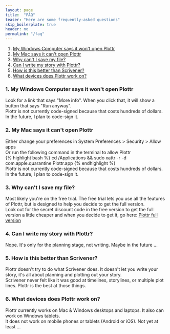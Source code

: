 ```yaml
---
layout: page
title:  "FAQ"
teaser: "Here are some frequently-asked questions"
skip_boilerplate: true
header: no
permalink: "/faq"
---
```

1. [My Windows Computer says it won't open Plottr][1]  
2. [My Mac says it can't open Plottr][2]  
3. [Why can't I save my file?][3]  
4. [Can I write my story with Plottr?][4]  
5. [How is this better than Scrivener?][5]  
6. [What devices does Plottr work on?][6]


### 1. My Windows Computer says it won't open Plottr  

Look for a link that says "More info". When you click that, it will show a button that says "Run anyway".   
Plottr is not currently code-signed because that costs hundreds of dollars. In the future, I plan to code-sign it.

### 2. My Mac says it can't open Plottr  

Either change your preferences in System Preferences &gt; Security &gt; Allow apps  
Or run the following command in the terminal to allow Plottr  
{% highlight bash %} cd /Applications &amp;&amp; sudo xattr -r -d com.apple.quarantine Plottr.app {% endhighlight %}  
Plottr is not currently code-signed because that costs hundreds of dollars. In the future, I plan to code-sign it.

### 3. Why can't I save my file?  

Most likely you're on the free trial. The free trial lets you use all the features of Plottr, but is designed to help you decide to get the full version.  
Look out for the secret discount code in the free version to get the full version a little cheaper and when you decide to get it, go here: [Plottr full version](https://gum.co/fgSJ)

### 4. Can I write my story with Plottr?  

Nope. It's only for the planning stage, not writing. Maybe in the future ...

### 5. How is this better than Scrivener?  

Plottr doesn't try to do what Scrivener does. It doesn't let you write your story, it's all about planning and plotting out your story.  
Scrivener never felt like it was good at timelines, storylines, or multiple plot lines. Plottr is the best at those things.

### 6. What devices does Plottr work on?

Plottr currently works on Mac & Windows desktops and laptops. It also can work on Windows tablets.  
It does not work on mobile phones or tablets (Android or iOS). Not yet at least ...

<div class='spacer' />

[1]: #1-my-windows-computer-says-it-wont-open-plottr
[2]: #2-my-mac-says-it-cant-open-plottr
[3]: #3-why-cant-i-save-my-file
[4]: #4-can-i-write-my-story-with-plottr
[5]: #5-how-is-this-better-than-scrivener
[6]: #6-what-devices-does-plottr-work-on
